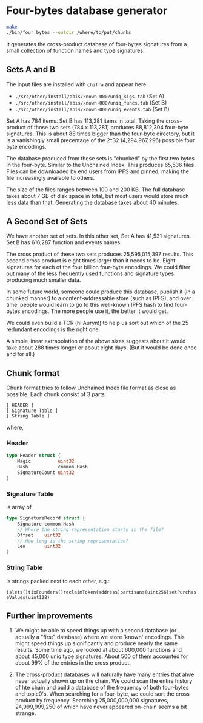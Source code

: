 # Four-bytes database generator

```bash
make
./bin/four_bytes --outdir /where/to/put/chunks
```

It generates the cross-product database of four-bytes signatures from a small collection of function names and type signatures.

## Sets A and B

The input files are installed with `chifra` and appear here:

- `./src/other/install/abis/known-000/uniq_sigs.tab` (Set A)
- `./src/other/install/abis/known-000/uniq_funcs.tab` (Set B)
- `./src/other/install/abis/known-000/uniq_events.tab` (Set B)

Set A has 784 items. Set B has 113,281 items in total. Taking the cross-product of those two sets (784 x 113,281) produces 88,812,304 four-byte signatures. This is about 88 times bigger than the four-byte directory, but it is a vanishingly small precentage of the 2^32 (4,294,967,296) possible four byte encodings.

The database produced from these sets is "chunked" by the first two bytes in the four-byte. Similar to the Unchained Index. This produces 65,536 files. Files can be downloaded by end users from IPFS and pinned, making the file increasingly available to others.

The size of the files ranges between 100  and 200 KB. The full database takes about 7 GB of disk space in total, but most users would store much less data than that. Generating the database takes about 40 minutes.

## A Second Set of Sets

We have another set of sets. In this other set, Set A has 41,531 signatures. Set B has 616,287 function and events names.

The cross product of these two sets produces 25,595,015,397 results. This second cross product is eight times larger than it needs to be. Eight signatures for each of the four billion four-byte encodings. We could filter out many of the less frequently used functions and signature types producing much smaller data.

In some future world, someone could produce this database, publish it (in a chunked manner) to a content-addressable store (such as IPFS), and over time, people would learn to go to this well-known IPFS hash to find four-bytes encodings. The more people use it, the better it would get.

We could even build a TCR (hi Auryn!) to help us sort out which of the 25 redundant encodings is the right one.

A simple linear extrapolation of the above sizes suggests about it would take about 288 times longer or about eight days. (But it would be done once and for all.)

## Chunk format

Chunk format tries to follow Unchained Index file format as close as possible. Each chunk consist of 3 parts:
```
[ HEADER ]
[ Signature Table ]
[ String Table ]
```

where,

### Header

```go
type Header struct {
	Magic          uint32
	Hash           common.Hash
	SignatureCount uint32
}
```

### Signature Table

is array of
```go
type SignatureRecord struct {
	Signature common.Hash
	// Where the string representation starts in the file?
	Offset    uint32
	// How long is the string representation?
	Len       uint32
}
```

### String Table

is strings packed next to each other, e.g.:

`islets()tixFounders()reclaimToken(address)partisans(uint256)setPurchaseValues(uint128)`

## Further improvements

1. We might be able to speed things up with a second database (or actually a "first" database) where we store 'known' encodings. This might speed things up significantly and produce nearly the same results. Some time ago, we looked at about 600,000 functions and about 45,000 uniq type signatures. About 500 of them accounted for about 99% of the entries in the cross product.

2. The cross-product databases will naturally have many entries that ahve never actually shown up on the chain. We could scan the entire history of hte chain and build a database of the frequency of both four-bytes and topic0's. When searching for a four-byte, we could sort the cross product by frequency. Searching 25,000,000,000 signatures, 24,999,999,250 of which have never appeared on-chain seems a bit strange.
